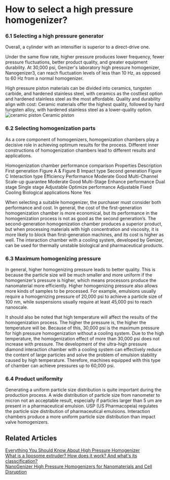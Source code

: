 # How to select a high pressure homogenizer?

### 6.1 Selecting a high pressure generator

Overall, a cylinder with an intensifier is superior to a direct-drive one.

Under the same flow rate, higher pressure produces lower frequency, fewer pressure fluctuations, better product quality, and greater equipment durability. At 30,000 psi, Genizer's laboratory high pressure homogenizer, Nanogenizer3, can reach fluctuation levels of less than 10 Hz, as opposed to 60 Hz from a normal homogenizer.

High pressure piston materials can be divided into ceramics, tungsten carbide, and hardened stainless steel, with ceramics as the costliest option and hardened stainless steel as the most affordable. Quality and durability align with cost: Ceramic materials offer the highest quality, followed by hard tungsten alloy, with hardened stainless steel as a lower-quality option. 
![ceramic piston](https://www.genizer.com/u_file/2202/photo/81ab5200e0.png)
Ceramic piston

 
### 6.2 Selecting homogenization parts

As a core component of homogenizers, homogenization chambers play a decisive role in achieving optimum results for the process. Different inner constructions of homogenization chambers lead to different results and applications. 

Homogenization chamber performance comparison
Properties	Description	First generation Figure A & Figure B Impact type	Second generation Figure C Interaction type
Efficiency	Performance	Moderate	Good
Multi-Channel	Scale-up guarantee	Moderate	Good
Multi-Stage	Enhance performance	Dual stage	Single stage
Adjustable	Optimize performance	Adjustable	Fixed
Cooling	Biological applications	None	Yes
 
 
When selecting a suitable homogenizer, the purchaser must consider both performance and cost. In general, the cost of the first-generation homogenization chamber is more economical, but its performance in the homogenization process is not as good as the second generation’s. The second-generation homogenization chamber produces a superior product, but when processing materials with high concentration and viscosity, it is more likely to block than first-generation machines, and its cost is higher as well. The interaction chamber with a cooling system, developed by Genizer, can be used for thermally unstable biological and pharmaceutical products. 

### 6.3 Maximum homogenizing pressure

In general, higher homogenizing pressure leads to better quality. This is because the particle size will be much smaller and more uniform if the homogenizer’s pressure is higher, which means processors produce the nanomaterial more efficiently. Higher homogenizing pressure also allows more kinds of samples to be processed. For example, emulsions usually require a homogenizing pressure of 20,000 psi to achieve a particle size of 100 nm, while suspensions usually require at least 45,000 psi to reach nanoscale.

It should also be noted that high temperature will affect the results of the homogenization process. The higher the pressure is, the higher the temperature will be. Because of this, 30,000 psi is the maximum pressure for high pressure homogenization without a cooling system. Due to the high temperature, the homogenization effect of more than 30,000 psi does not increase with pressure. The development of the ultra-high pressure diamond interaction chamber with a cooling system can effectively reduce the content of large particles and solve the problem of emulsion stability caused by high temperature. Therefore, machines equipped with this type of chamber can achieve pressures up to 60,000 psi.

### 6.4 Product uniformity

Generating a uniform particle size distribution is quite important during the production process. A wide distribution of particle size from nanometer to micron not an acceptable result, especially if particles larger than 5 um are present in a pharmaceutical emulsion. USP (US Pharmacopeia) regulates the particle size distribution of pharmaceutical emulsions. Interaction chambers produce a more uniform particle size distribution than impact valve homogenizers.

## Related Articles
[Everything You Should Know About High Pressure Homogenizer](https://www.genizer.com/art/high-pressure-homogenizer-introduction_a0049.html)  
[What is a liposome extruder? How does it work? And what's its classcification?](https://www.genizer.com/art/liposome-extruder_a0055.html)  
[NanoGenizer High Pressure Homogenizers for Nanomaterials and Cell Disruption](https://www.genizer.com/art/nanogenizer-lab-homogenizer-for-cell-disruption_a0054.html) 
